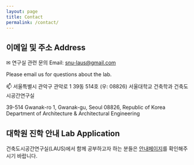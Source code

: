 ```yaml
---
layout: page
title: Contact
permalink: /contact/
---
```


## 이메일 및 주소 Address

✉ 연구실 관련 문의 Email: snu-laus@gmail.com

Please email us for questions about the lab.


📫 서울특별시 관악구 관악로 1 39동 514호 (우: 08826)
서울대학교 건축학과 건축도시공간연구실

39-514 Gwanak-ro 1, Gwanak-gu, Seoul 08826, Republic of Korea
Department of Architecture & Architectural Engineering

## 대학원 진학 안내 Lab Application

건축도시공간연구실(LAUS)에서 함께 공부하고자 하는 분들은 [안내페이지](https://bumjoon.notion.site/Lab-Application-5e1fd035bf0d40828e356a97fa2f4284)를 확인해주시기 바랍니다.
